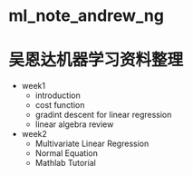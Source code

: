 # ml_note_andrew_ng
# 吴恩达机器学习资料整理
- week1
  - introduction
  - cost function
  - gradint descent for linear regression
  - linear algebra review
- week2
  - Multivariate Linear Regression
  - Normal Equation
  - Mathlab Tutorial

